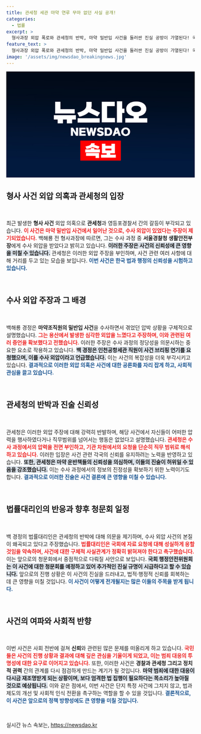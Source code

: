 ```yaml
---
title: 관세청 세관 마약 연루 무마 없던 사실 공개!
categories:
  - 법률
excerpt: >
  형사과장 외압 폭로와 관세청의 반박, 마약 밀반입 사건을 둘러싼 진실 공방이 가열된다! 국회 청문회에서 밝혀질 충격적 사실들은? 
feature_text: >
  형사과장 외압 폭로와 관세청의 반박, 마약 밀반입 사건을 둘러싼 진실 공방이 가열된다! 국회 청문회에서 밝혀질 충격적 사실들은? 
image: '/assets/img/newsdao_breakingnews.jpg'
---
```


<p><img src="/assets/img/newsdao_breakingnews.jpg" alt="ontimetimes 속보" /></p>

<h2 data-ke-size="size26">형사 사건 외압 의혹과 관세청의 입장</h2>

<p data-ke-size="size16">&nbsp;</p>

<p>최근 발생한 <strong>형사 사건</strong> 외압 의혹으로 <strong>관세청</strong>과 영등포경찰서 간의 갈등이 부각되고 있습니다. <b><span style="color: #ee2323;">이 사건은 마약 밀반입 사건에서 일어난 것으로, 수사 외압이 있었다는 주장이 제기되었습니다.</span></b> 백해룡 전 형사과장에 따르면, 그는 수사 과정 중 <strong>서울경찰청 생활안전부장</strong>에게 수사 외압을 받았다고 밝히고 있습니다. <b><span style="background-color: #21538527;">이러한 주장은 사건의 신뢰성에 큰 영향을 미칠 수 있습니다.</span></b> 관세청은 이러한 외압 주장을 부인하며, 사건 관련 여러 사항에 대해 거리를 두고 있는 모습을 보입니다. <b><span style="color: #1a5490;">이번 사건은 한국 법과 행정의 신뢰성을 시험하고 있습니다.</span></b></p>

<p data-ke-size="size16">&nbsp;</p>

<h2 data-ke-size="size26">수사 외압 주장과 그 배경</h2>

<p data-ke-size="size16">&nbsp;</p>

<p>백해룡 경정은 <strong>마약조직원의 밀반입 사건</strong>을 수사하면서 겪었던 압박 상황을 구체적으로 설명했습니다. <b><span style="color: #ee2323;">그는 용산에서 발생한 심각한 외압을 느꼈다고 주장하며, 이와 관련된 여러 증언을 확보했다고 전했습니다.</span></b> 이러한 주장은 수사 과정의 정당성을 의문시하는 중요한 요소로 작용하고 있습니다. <b><span style="background-color: #21538527;">백 경정은 인천공항세관 직원이 사건 브리핑 연기를 요청했으며, 이를 수사 외압이라고 언급했습니다.</span></b> 이는 사건의 복잡성을 더욱 부각시키고 있습니다. <b><span style="color: #1a5490;">결과적으로 이러한 외압 의혹은 사건에 대한 공론화를 자리 잡게 하고, 사회적 관심을 끌고 있습니다.</span></b> </p>

<p data-ke-size="size16">&nbsp;</p>

<h2 data-ke-size="size26">관세청의 반박과 진술 신뢰성</h2>

<p data-ke-size="size16">&nbsp;</p>

<p>관세청은 이러한 외압 주장에 대해 강력히 반발하며, 해당 사건에서 자신들이 어떠한 압력을 행사하였다거나 직무범위를 넘어서는 행동은 없었다고 설명했습니다. <b><span style="color: #ee2323;">관세청은 수사 과정에서의 압력을 전면 부인하고, 기관 차원에서의 요청을 단순히 직무 범위로 해석하고 있습니다.</span></b> 이러한 입장은 사건 관련 각국의 신뢰를 유지하려는 노력을 반영하고 있습니다. <b><span style="background-color: #21538527;">또한, 관세청은 마약 운반책들의 신뢰성을 의심하며, 이들의 진술이 허위일 수 있음을 강조했습니다.</span></b> 이는 수사 과정에서의 정보의 진정성을 확보하기 위한 노력이기도 합니다. <b><span style="color: #1a5490;">결과적으로 이러한 진술은 사건 결론에 큰 영향을 미칠 수 있습니다.</span></b></p>

<p data-ke-size="size16">&nbsp;</p>

<h2 data-ke-size="size26">법률대리인의 반응과 향후 청문회 일정</h2>

<p data-ke-size="size16">&nbsp;</p>

<p>백 경정의 법률대리인은 관세청의 반박에 대해 의문을 제기하며, 수사 외압 사건의 본질이 왜곡되고 있다고 주장했습니다. <b><span style="color: #ee2323;">법률대리인은 국회에 자료 요청에 대해 성실하게 응할 것임을 약속하며, 사건에 대한 구체적 사실관계가 정확히 밝혀져야 한다고 촉구했습니다.</span></b> 이는 앞으로의 청문회에서 중점적으로 다뤄질 사안으로 보입니다. <b><span style="background-color: #21538527;">국회 행정안전위원회는 이 사건에 대한 청문회를 예정하고 있어 추가적인 진실 규명이 시급하다고 할 수 있습니다.</span></b> 앞으로의 진행 상황은 이 사건의 진실을 드러내고, 법적·행정적 신뢰를 회복하는 데 큰 영향을 미칠 것입니다. <b><span style="color: #1a5490;">이 사건이 어떻게 전개될지는 많은 이들의 주목을 받게 됩니다.</span></b></p>

<p data-ke-size="size16">&nbsp;</p>

<h2 data-ke-size="size26">사건의 여파와 사회적 반향</h2>

<p data-ke-size="size16">&nbsp;</p>

<p>이번 사건은 사회 전반에 걸쳐 <strong>신뢰</strong>와 관련된 많은 문제를 떠올리게 하고 있습니다. <b><span style="color: #ee2323;">국민들은 사건의 진행 상황과 결과에 대해 깊은 관심을 기울이게 되었고, 이는 범죄 대응의 투명성에 대한 요구로 이어지고 있습니다.</span></b> 또한, 이러한 사건은 <strong>경찰과 관세청 그리고 정치적 권력</strong> 간의 관계를 다시 점검하게 만드는 계기가 될 것입니다. <b><span style="background-color: #21538527;">마약 범죄에 대한 대응이 다시금 재조명받게 되는 상황이며, 보다 엄격한 법 집행이 필요하다는 목소리가 높아질 것으로 예상됩니다.</span></b> 이와 같은 점에서, 이번 사건은 단지 특정 사건에 그치지 않고, 법과 제도의 개선 및 사회적 인식 전환을 촉구하는 역할을 할 수 있을 것입니다. <b><span style="color: #1a5490;">결론적으로, 이 사건은 앞으로의 정책 방향성에도 큰 영향을 미칠 것입니다.</span></b></p>

<p data-ke-size="size16">&nbsp;</p>
실시간 뉴스 속보는, <a href="https://newsdao.kr" rel="dofollow">https://newsdao.kr</a>



